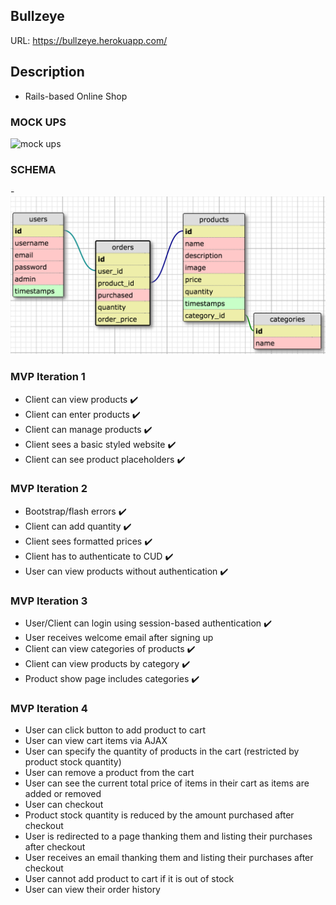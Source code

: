 ## Bullzeye
URL: https://bullzeye.herokuapp.com/

## Description
- Rails-based Online Shop

### MOCK UPS

<img src="http://i.imgur.com/jnFu4eLg.jpg" alt="mock ups" width="400" height="500">

### SCHEMA

-![Schema](./schema.png)

### MVP Iteration 1
- Client can view products :heavy_check_mark:
- Client can enter products :heavy_check_mark:
- Client can manage products :heavy_check_mark:
- Client sees a basic styled website :heavy_check_mark:
- Client can see product placeholders :heavy_check_mark:

### MVP Iteration 2
- Bootstrap/flash errors :heavy_check_mark:
- Client can add quantity :heavy_check_mark:
- Client sees formatted prices :heavy_check_mark:
- Client has to authenticate to CUD :heavy_check_mark:
- User can view products without authentication :heavy_check_mark:

### MVP Iteration 3
- User/Client can login using session-based authentication :heavy_check_mark:
- User receives welcome email after signing up
- Client can view categories of products :heavy_check_mark:
- Client can view products by category :heavy_check_mark:
- Product show page includes categories :heavy_check_mark:

### MVP Iteration 4
- User can click button to add product to cart
- User can view cart items via AJAX
- User can specify the quantity of products in the cart (restricted by product stock quantity)
- User can remove a product from the cart
- User can see the current total price of items in their cart as items are added or removed
- User can checkout
- Product stock quantity is reduced by the amount purchased after checkout
- User is redirected to a page thanking them and listing their purchases after checkout
- User receives an email thanking them and listing their purchases after checkout
- User cannot add product to cart if it is out of stock
- User can view their order history